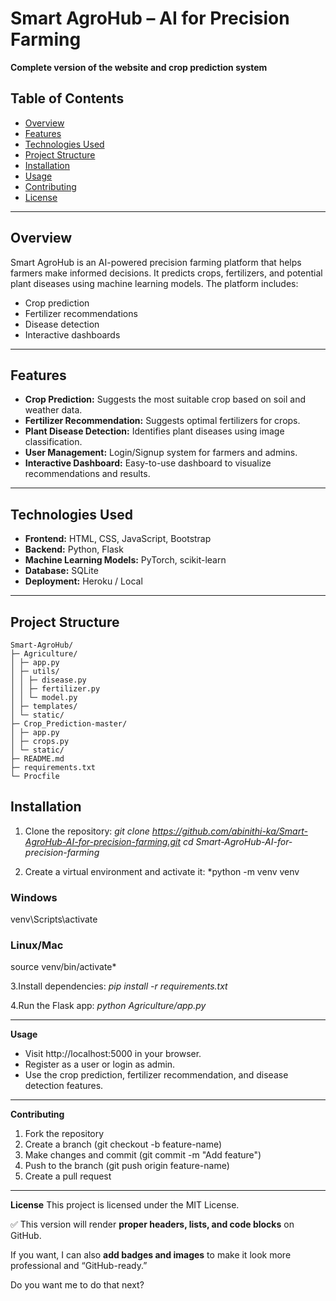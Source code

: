 # Smart AgroHub – AI for Precision Farming

**Complete version of the website and crop prediction system**

## Table of Contents

- [Overview](#overview)  
- [Features](#features)  
- [Technologies Used](#technologies-used)  
- [Project Structure](#project-structure)  
- [Installation](#installation)  
- [Usage](#usage)  
- [Contributing](#contributing)  
- [License](#license)  

---

## Overview

Smart AgroHub is an AI-powered precision farming platform that helps farmers make informed decisions. It predicts crops, fertilizers, and potential plant diseases using machine learning models. The platform includes:

- Crop prediction  
- Fertilizer recommendations  
- Disease detection  
- Interactive dashboards  

---

## Features

- **Crop Prediction:** Suggests the most suitable crop based on soil and weather data.  
- **Fertilizer Recommendation:** Suggests optimal fertilizers for crops.  
- **Plant Disease Detection:** Identifies plant diseases using image classification.  
- **User Management:** Login/Signup system for farmers and admins.  
- **Interactive Dashboard:** Easy-to-use dashboard to visualize recommendations and results.  

---

## Technologies Used

- **Frontend:** HTML, CSS, JavaScript, Bootstrap  
- **Backend:** Python, Flask  
- **Machine Learning Models:** PyTorch, scikit-learn  
- **Database:** SQLite  
- **Deployment:** Heroku / Local  

---

## Project Structure

```text
Smart-AgroHub/
├─ Agriculture/
│ ├─ app.py
│ ├─ utils/
│ │ ├─ disease.py
│ │ ├─ fertilizer.py
│ │ └─ model.py
│ ├─ templates/
│ └─ static/
├─ Crop_Prediction-master/
│ ├─ app.py
│ ├─ crops.py
│ └─ static/
├─ README.md
├─ requirements.txt
└─ Procfile
```

## Installation

1. Clone the repository:
*git clone https://github.com/abinithi-ka/Smart-AgroHub-AI-for-precision-farming.git
cd Smart-AgroHub-AI-for-precision-farming*


2. Create a virtual environment and activate it:
*python -m venv venv
### Windows
venv\Scripts\activate
### Linux/Mac
source venv/bin/activate*

3.Install dependencies:
*pip install -r requirements.txt*

4.Run the Flask app:
*python Agriculture/app.py*

--- 
**Usage**

- Visit http://localhost:5000 in your browser.
- Register as a user or login as admin.
- Use the crop prediction, fertilizer recommendation, and disease detection features.

---
**Contributing**

1. Fork the repository
2. Create a branch (git checkout -b feature-name)
3. Make changes and commit (git commit -m "Add feature")
4. Push to the branch (git push origin feature-name)
5. Create a pull request


---
**License**
This project is licensed under the MIT License.


✅ This version will render **proper headers, lists, and code blocks** on GitHub.  

If you want, I can also **add badges and images** to make it look more professional and “GitHub-ready.”  

Do you want me to do that next?


